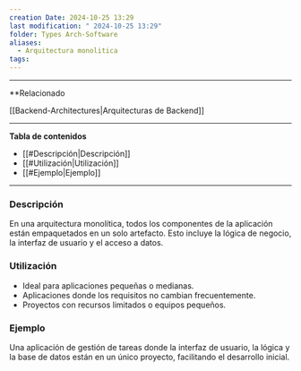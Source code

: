 ```yaml
---
creation Date: 2024-10-25 13:29
last modification: " 2024-10-25 13:29"
folder: Types Arch-Software
aliases:
  - Arquitectura monolitica
tags:
---
```

___
**Relacionado

[[Backend-Architectures|Arquitecturas de Backend]]
___
**Tabla de contenidos**

- [[#Descripción|Descripción]]
- [[#Utilización|Utilización]]
- [[#Ejemplo|Ejemplo]]

___
### Descripción
En una arquitectura monolítica, todos los componentes de la aplicación están empaquetados en un solo artefacto. Esto incluye la lógica de negocio, la interfaz de usuario y el acceso a datos.

### Utilización
- Ideal para aplicaciones pequeñas o medianas.
- Aplicaciones donde los requisitos no cambian frecuentemente.
- Proyectos con recursos limitados o equipos pequeños.

### Ejemplo
Una aplicación de gestión de tareas donde la interfaz de usuario, la lógica y la base de datos están en un único proyecto, facilitando el desarrollo inicial.